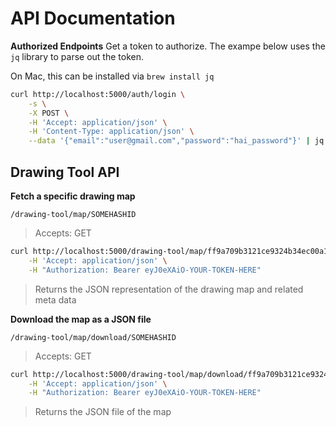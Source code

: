 # API Documentation

**Authorized Endpoints**
Get a token to authorize. The exampe below uses the `jq` library to parse out the token.

On Mac, this can be installed via `brew install jq`

```bash
curl http://localhost:5000/auth/login \
    -s \
    -X POST \
    -H 'Accept: application/json' \
    -H 'Content-Type: application/json' \
    --data '{"email":"user@gmail.com","password":"hai_password"}' | jq -r .access_jwt
```

## Drawing Tool API

**Fetch a specific drawing map**

```
/drawing-tool/map/SOMEHASHID
```

> Accepts: GET

```bash
curl http://localhost:5000/drawing-tool/map/ff9a709b3121ce9324b34ec00a110966 \
    -H 'Accept: application/json' \
    -H "Authorization: Bearer eyJ0eXAiO-YOUR-TOKEN-HERE"
```

> Returns the JSON representation of the drawing map and related meta data

**Download the map as a JSON file**

```
/drawing-tool/map/download/SOMEHASHID
```

> Accepts: GET

```bash
curl http://localhost:5000/drawing-tool/map/download/ff9a709b3121ce9324b34ec00a110966 \
    -H 'Accept: application/json' \
    -H "Authorization: Bearer eyJ0eXAiO-YOUR-TOKEN-HERE"
```

> Returns the JSON file of the map
